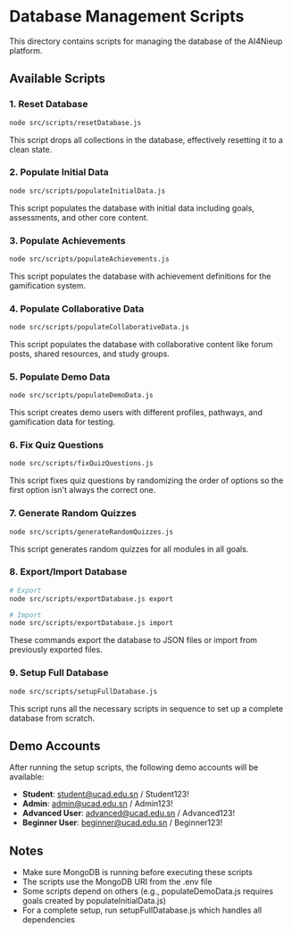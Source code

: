 # Database Management Scripts

This directory contains scripts for managing the database of the AI4Nieup platform.

## Available Scripts

### 1. Reset Database

```bash
node src/scripts/resetDatabase.js
```

This script drops all collections in the database, effectively resetting it to a clean state.

### 2. Populate Initial Data

```bash
node src/scripts/populateInitialData.js
```

This script populates the database with initial data including goals, assessments, and other core content.

### 3. Populate Achievements

```bash
node src/scripts/populateAchievements.js
```

This script populates the database with achievement definitions for the gamification system.

### 4. Populate Collaborative Data

```bash
node src/scripts/populateCollaborativeData.js
```

This script populates the database with collaborative content like forum posts, shared resources, and study groups.

### 5. Populate Demo Data

```bash
node src/scripts/populateDemoData.js
```

This script creates demo users with different profiles, pathways, and gamification data for testing.

### 6. Fix Quiz Questions

```bash
node src/scripts/fixQuizQuestions.js
```

This script fixes quiz questions by randomizing the order of options so the first option isn't always the correct one.

### 7. Generate Random Quizzes

```bash
node src/scripts/generateRandomQuizzes.js
```

This script generates random quizzes for all modules in all goals.

### 8. Export/Import Database

```bash
# Export
node src/scripts/exportDatabase.js export

# Import
node src/scripts/exportDatabase.js import
```

These commands export the database to JSON files or import from previously exported files.

### 9. Setup Full Database

```bash
node src/scripts/setupFullDatabase.js
```

This script runs all the necessary scripts in sequence to set up a complete database from scratch.

## Demo Accounts

After running the setup scripts, the following demo accounts will be available:

- **Student**: student@ucad.edu.sn / Student123!
- **Admin**: admin@ucad.edu.sn / Admin123!
- **Advanced User**: advanced@ucad.edu.sn / Advanced123!
- **Beginner User**: beginner@ucad.edu.sn / Beginner123!

## Notes

- Make sure MongoDB is running before executing these scripts
- The scripts use the MongoDB URI from the .env file
- Some scripts depend on others (e.g., populateDemoData.js requires goals created by populateInitialData.js)
- For a complete setup, run setupFullDatabase.js which handles all dependencies
